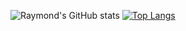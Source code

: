 ![Raymond's GitHub stats](https://github-readme-stats.vercel.app/api?username=duckygoh&count_private=true&show_icons=true&theme=radical)
[![Top Langs](https://github-readme-stats.vercel.app/api/top-langs/?username=duckygoh&layout=compact&theme=radical)](https://github.com/duckygoh/github-readme-stats)


